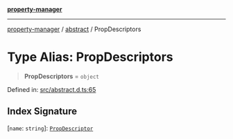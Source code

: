[**property-manager**](../../README.md)

***

[property-manager](../../modules.md) / [abstract](../README.md) / PropDescriptors

# Type Alias: PropDescriptors

> **PropDescriptors** = `object`

Defined in: [src/abstract.d.ts:65](https://github.com/snowyu/property-manager.js/blob/7cecb27374754b743733e81c6027a17dd0c349c2/src/abstract.d.ts#L65)

## Index Signature

\[`name`: `string`\]: [`PropDescriptor`](PropDescriptor.md)
